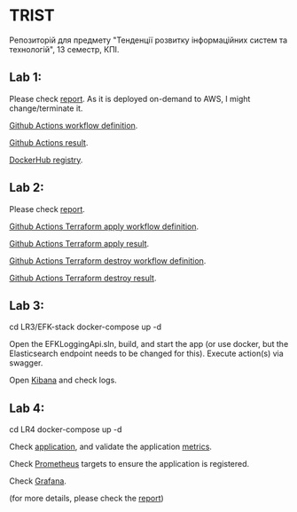 # TRIST
 Репозиторій для предмету "Тенденції розвитку інформаційних систем та технологій", 13 семестр, КПІ.

## Lab 1:
Please check [report](https://github.com/JokerFunny/TRIST/blob/main/Reports/1.pdf). As it is deployed on-demand to AWS, I might change/terminate it.

[Github Actions workflow definition](https://github.com/JokerFunny/TRIST/blob/main/.github/workflows/docker-image.yml).

[Github Actions result](https://github.com/JokerFunny/TRIST/actions).

[DockerHub registry](https://hub.docker.com/r/joker759/trist-lr1/tags).

## Lab 2:
Please check [report](https://github.com/JokerFunny/TRIST/blob/main/Reports/2.pdf).

[Github Actions Terraform apply workflow definition](https://github.com/JokerFunny/TRIST/blob/main/.github/workflows/terraform.yml).

[Github Actions Terraform apply result](https://github.com/JokerFunny/TRIST/actions/workflows/terraform.yml).

[Github Actions Terraform destroy workflow definition](https://github.com/JokerFunny/TRIST/blob/main/.github/workflows/terraform-destroy.yml).

[Github Actions Terraform destroy result](https://github.com/JokerFunny/TRIST/actions/workflows/terraform-destroy.yml).

## Lab 3:
cd LR3/EFK-stack
docker-compose up -d

Open the EFKLoggingApi.sln, build, and start the app (or use docker, but the Elasticsearch endpoint needs to be changed for this).
Execute action(s) via swagger.

Open [Kibana](http://localhost:5601/) and check logs.

## Lab 4:
cd LR4
docker-compose up -d

Check [application](http://localhost:8080/swagger/index.html), and validate the application [metrics](http://localhost:8080/metrics).

Check [Prometheus](http://localhost:9090/targets) targets to ensure the application is registered.

Check [Grafana](http://localhost:3000/).

(for more details, please check the [report](https://github.com/JokerFunny/TRIST/blob/main/Reports/4.pdf))

